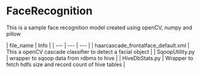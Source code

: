 
# FaceRecognition 

This is a sample face recognition model created using openCV, numpy and pillow


| file_name | Info |
| --- | --- | --- |
| haarcascade_frontalface_default.xml | This a openCV cascade classifier to detect a facial object |
| SqoopUtility.py | wrapper to sqoop data from rdbms to hive |
| HiveDbStats.py | Wrapper to fetch hdfs size and record count of hive tables |

